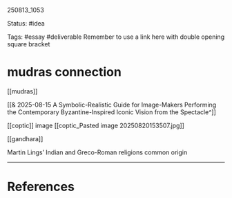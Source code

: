 
250813_1053

Status: #idea

Tags: #essay #deliverable
Remember to use a link here with double opening square bracket
# mudras connection
[[mudras]]

[[& 2025-08-15 A Symbolic-Realistic Guide for Image-Makers Performing the Contemporary Byzantine-Inspired Iconic Vision from the Spectacle^]]



[[coptic]] image
[[coptic_Pasted image 20250820153507.jpg]]

[[gandhara]]

Martin Lings’ Indian and Greco-Roman religions common origin



---
# References